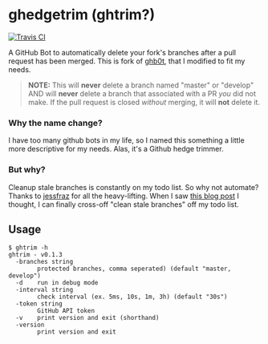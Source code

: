 # ghedgetrim (ghtrim?)
[![Travis CI](https://travis-ci.org/asobrien/ghedgetrim.svg?branch=master)](https://travis-ci.org/asobrien/ghedgetrim)

A GitHub Bot to automatically delete your fork's branches after a pull request
has been merged. This is fork of [ghb0t](https://github.com/jessfraz/ghb0t), that I modified
to fit my needs.

> **NOTE:** This will **never** delete a branch named "master" or "develop"
> AND will **never** delete a branch that associated with a PR *you* did not
> make. If the pull request is closed _without_ merging, it will **not** delete it.


### Why the name change?
I have too many github bots in my life, so I named this something a little
more descriptive for my needs. Alas, it's a Github hedge trimmer.


### But why?
Cleanup stale branches is constantly on my todo list. So why not automate?
Thanks to [jessfraz](https://github.com/jessfraz) for all the heavy-lifting.
When I saw [this blog post](https://blog.jessfraz.com/post/personal-infrastructure/)
I thought, I can finally cross-off "clean stale branches" off my todo list.


## Usage

```
$ ghtrim -h
ghtrim - v0.1.3
  -branches string
    	protected branches, comma seperated) (default "master, develop")
  -d	run in debug mode
  -interval string
    	check interval (ex. 5ms, 10s, 1m, 3h) (default "30s")
  -token string
    	GitHub API token
  -v	print version and exit (shorthand)
  -version
    	print version and exit
```
